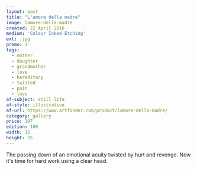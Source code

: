 ```yaml
---
layout: post
title: "L'amore della madre"
image: lamore-della-madre
created: 22 April 2016
medium: 'Colour Inked Etching'
ext: .jpg
promo: 1
tags:
  - mother
  - daughter
  - grandmother
  - love
  - hereditary
  - twisted
  - pain
  - love
af-subject: still life
af-style: illustrative
af-url: https://www.artfinder.com/product/lamore-della-madre/
category: gallery
price: 197
edition: 100
width: 15
height: 25
---
```


The passing down of an emotional acuity twisted by hurt and revenge. Now it's time for hard work using a clear head.
